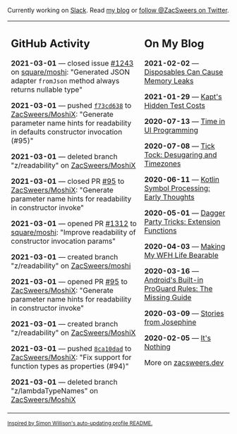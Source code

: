 Currently working on [Slack](https://slack.com/). Read [my blog](https://zacsweers.dev/) or [follow @ZacSweers on Twitter](https://twitter.com/ZacSweers).

<table><tr><td valign="top" width="60%">

## GitHub Activity
<!-- githubActivity starts -->
**2021-03-01** — closed issue [#1243](https://api.github.com/repos/square/moshi/issues/1243) on [square/moshi](https://api.github.com/repos/square/moshi): "Generated JSON adapter `fromJson` method always returns nullable type"

**2021-03-01** — pushed [`f73cd638`](https://github.com/ZacSweers/MoshiX/commit/f73cd638e6d31aa837ef252333d88f1bd41d8da4) to [ZacSweers/MoshiX](https://api.github.com/repos/ZacSweers/MoshiX): "Generate parameter name hints for readability in defaults constructor invocation (#95)"

**2021-03-01** — deleted branch "z/readability" on [ZacSweers/MoshiX](https://api.github.com/repos/ZacSweers/MoshiX)

**2021-03-01** — closed PR [#95](https://api.github.com/repos/ZacSweers/MoshiX/pulls/95) to [ZacSweers/MoshiX](https://api.github.com/repos/ZacSweers/MoshiX): "Generate parameter name hints for readability in constructor invoke"

**2021-03-01** — opened PR [#1312](https://api.github.com/repos/square/moshi/pulls/1312) to [square/moshi](https://api.github.com/repos/square/moshi): "Improve readability of constructor invocation params"

**2021-03-01** — created branch "z/readability" on [ZacSweers/moshi](https://api.github.com/repos/ZacSweers/moshi)

**2021-03-01** — opened PR [#95](https://api.github.com/repos/ZacSweers/MoshiX/pulls/95) to [ZacSweers/MoshiX](https://api.github.com/repos/ZacSweers/MoshiX): "Generate parameter name hints for readability in constructor invoke"

**2021-03-01** — created branch "z/readability" on [ZacSweers/MoshiX](https://api.github.com/repos/ZacSweers/MoshiX)

**2021-03-01** — pushed [`8ca10dad`](https://github.com/ZacSweers/MoshiX/commit/8ca10dad8515d74725cd4cdc23c2fc38413f81d2) to [ZacSweers/MoshiX](https://api.github.com/repos/ZacSweers/MoshiX): "Fix support for function types as properties (#94)"

**2021-03-01** — deleted branch "z/lambdaTypeNames" on [ZacSweers/MoshiX](https://api.github.com/repos/ZacSweers/MoshiX)
<!-- githubActivity ends -->
</td><td valign="top" width="40%">

## On My Blog
<!-- blog starts -->
**2021-02-02** — [Disposables Can Cause Memory Leaks](https://www.zacsweers.dev/disposables-can-cause-memory-leaks/)

**2021-01-29** — [Kapt's Hidden Test Costs](https://www.zacsweers.dev/kapts-hidden-test-costs/)

**2020-07-13** — [Time in UI Programming](https://www.zacsweers.dev/time-in-ui/)

**2020-07-08** — [Tick Tock: Desugaring and Timezones](https://www.zacsweers.dev/ticktock-desugaring-timezones/)

**2020-06-11** — [Kotlin Symbol Processing: Early Thoughts](https://www.zacsweers.dev/kotlin-symbol-processor-early-thoughts/)

**2020-05-01** — [Dagger Party Tricks: Extension Functions](https://www.zacsweers.dev/dagger-party-tricks-extension-functions/)

**2020-04-03** — [Making My WFH Life Bearable](https://www.zacsweers.dev/making-wfh-life-bearable/)

**2020-03-16** — [Android's Built-in ProGuard Rules: The Missing Guide](https://www.zacsweers.dev/android-proguard-rules/)

**2020-03-09** — [Stories from Josephine](https://www.zacsweers.dev/stories-from-josephine/)

**2020-02-05** — [It's Nothing](https://www.zacsweers.dev/its-nothing/)
<!-- blog ends -->
More on [zacsweers.dev](https://zacsweers.dev/)
</td></tr></table>

<sub><a href="https://simonwillison.net/2020/Jul/10/self-updating-profile-readme/">Inspired by Simon Willison's auto-updating profile README.</a></sub>